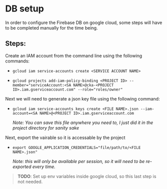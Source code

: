 # DB setup

In order to configure the Firebase DB on google cloud, some steps will have to be completed manually for the time being.

## Steps:

Create an IAM account from the command line using the following commands:

- `gcloud iam service-accounts create <SERVICE ACCOUNT NAME>`

- `gcloud projects add-iam-policy-binding <PROJECT ID> --member="serviceAccount:<SA NAME>@cka-<PROJECT ID>.iam.gserviceaccount.com" --role="roles/owner"`

Next we will need to generate a json key file using the following command:

- `gcloud iam service-accounts keys create <FILE NAME>.json --iam-account=<SA NAME>@<PROJECT ID>.iam.gserviceaccount.com`

  *Note: You can save this file anywhere you need to, I just did it in the project directory for sanity sake*

Next, export the vairable so it is accessable by the project

- `export GOOGLE_APPLICATION_CREDENTIALS="file/path/to/<FILE NAME>.json"`

  *Note: this will only be available per session, so it will need to be re-exported every time.*

>**TODO**: Set up env variables inside google cloud, so this last step is not needed.
